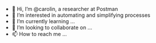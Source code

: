 - 👋 Hi, I’m @carolin, a researcher at Postman
- 👀 I’m interested in automating and simplifying processes
- 🌱 I’m currently learning ...
- 💞️ I’m looking to collaborate on ...
- 📫 How to reach me ...

<!---
carolin-postman/carolin-postman is a ✨ special ✨ repository because its `README.md` (this file) appears on your GitHub profile.
You can click the Preview link to take a look at your changes.
--->
